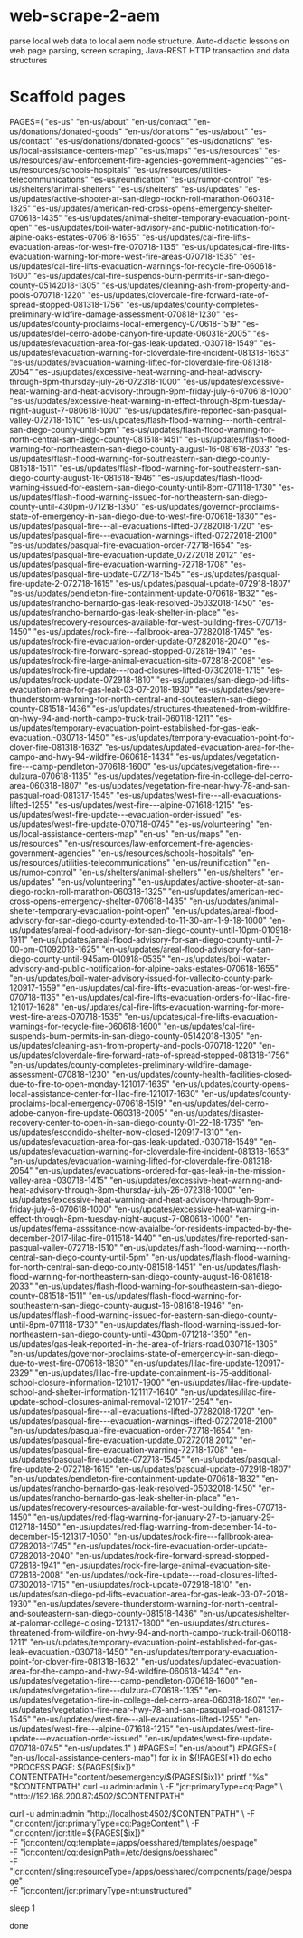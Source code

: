 # web-scrape-2-aem
parse local web data to local aem node structure. Auto-didactic lessons on web page parsing, screen scraping, Java-REST HTTP transaction and data structures

# Scaffold pages
PAGES=( "es-us" "en-us/about" "en-us/contact" "en-us/donations/donated-goods" "en-us/donations" "es-us/about" "es-us/contact" "es-us/donations/donated-goods" "es-us/donations" "es-us/local-assistance-centers-map" "es-us/maps" "es-us/resources" "es-us/resources/law-enforcement-fire-agencies-government-agencies" "es-us/resources/schools-hospitals" "es-us/resources/utilities-telecommunications" "es-us/reunification" "es-us/rumor-control" "es-us/shelters/animal-shelters" "es-us/shelters" "es-us/updates" "es-us/updates/active-shooter-at-san-diego-rockn-roll-marathon-060318-1325" "es-us/updates/american-red-cross-opens-emergency-shelter-070618-1435" "es-us/updates/animal-shelter-temporary-evacuation-point-open" "es-us/updates/boil-water-advisory-and-public-notification-for-alpine-oaks-estates-070618-1655" "es-us/updates/cal-fire-lifts-evacuation-areas-for-west-fire-070718-1135" "es-us/updates/cal-fire-lifts-evacuation-warning-for-more-west-fire-areas-070718-1535" "es-us/updates/cal-fire-lifts-evacuation-warnings-for-recycle-fire-060618-1600" "es-us/updates/cal-fire-suspends-burn-permits-in-san-diego-county-05142018-1305" "es-us/updates/cleaning-ash-from-property-and-pools-070718-1220" "es-us/updates/cloverdale-fire-forward-rate-of-spread-stopped-081318-1756" "es-us/updates/county-completes-preliminary-wildfire-damage-assessment-070818-1230" "es-us/updates/county-proclaims-local-emergency-070618-1519" "es-us/updates/del-cerro-adobe-canyon-fire-update-060318-2005" "es-us/updates/evacuation-area-for-gas-leak-updated.-030718-1549" "es-us/updates/evacuation-warning-for-cloverdale-fire-incident-081318-1653" "es-us/updates/evacuation-warning-lifted-for-cloverdale-fire-081318-2054" "es-us/updates/excessive-heat-warning-and-heat-advisory-through-8pm-thursday-july-26-072318-1000" "es-us/updates/excessive-heat-warning-and-heat-advisory-through-9pm-friday-july-6-070618-1000" "es-us/updates/excessive-heat-warning-in-effect-through-8pm-tuesday-night-august-7-080618-1000" "es-us/updates/fire-reported-san-pasqual-valley-072718-1510" "es-us/updates/flash-flood-warning---north-central-san-diego-county-until-5pm" "es-us/updates/flash-flood-warning-for-north-central-san-diego-county-081518-1451" "es-us/updates/flash-flood-warning-for-northeastern-san-diego-county-august-16-081618-2033" "es-us/updates/flash-flood-warning-for-southeastern-san-diego-county-081518-1511" "es-us/updates/flash-flood-warning-for-southeastern-san-diego-county-august-16-081618-1946" "es-us/updates/flash-flood-warning-issued-for-eastern-san-diego-county-until-8pm-071118-1730" "es-us/updates/flash-flood-warning-issued-for-northeastern-san-diego-county-until-430pm-071218-1350" "es-us/updates/governor-proclaims-state-of-emergency-in-san-diego-due-to-west-fire-070618-1830" "es-us/updates/pasqual-fire---all-evacuations-lifted-07282018-1720" "es-us/updates/pasqual-fire---evacuation-warnings-lifted-07272018-2100" "es-us/updates/pasqual-fire-evacuation-order-72718-1654" "es-us/updates/pasqual-fire-evacuation-update_07272018 2012" "es-us/updates/pasqual-fire-evacuation-warning-72718-1708" "es-us/updates/pasqual-fire-update-072718-1545" "es-us/updates/pasqual-fire-update-2-072718-1615" "es-us/updates/pasqual-update-072918-1807" "es-us/updates/pendleton-fire-containment-update-070618-1832" "es-us/updates/rancho-bernardo-gas-leak-resolved-05032018-1450" "es-us/updates/rancho-bernardo-gas-leak-shelter-in-place" "es-us/updates/recovery-resources-available-for-west-building-fires-070718-1450" "es-us/updates/rock-fire---fallbrook-area-07282018-1745" "es-us/updates/rock-fire-evacuation-order-update-07282018-2040" "es-us/updates/rock-fire-forward-spread-stopped-072818-1941" "es-us/updates/rock-fire-large-animal-evacuation-site-072818-2008" "es-us/updates/rock-fire-update---road-closures-lifted-07302018-1715" "es-us/updates/rock-update-072918-1810" "es-us/updates/san-diego-pd-lifts-evacuation-area-for-gas-leak-03-07-2018-1930" "es-us/updates/severe-thunderstorm-warning-for-north-central-and-souteastern-san-diego-county-081518-1436" "es-us/updates/structures-threatened-from-wildfire-on-hwy-94-and-north-campo-truck-trail-060118-1211" "es-us/updates/temporary-evacuation-point-established-for-gas-leak-evacuation.-030718-1450" "es-us/updates/temporary-evacuation-point-for-clover-fire-081318-1632" "es-us/updates/updated-evacuation-area-for-the-campo-and-hwy-94-wildfire-060618-1434" "es-us/updates/vegetation-fire---camp-pendleton-070618-1600" "es-us/updates/vegetation-fire---dulzura-070618-1135" "es-us/updates/vegetation-fire-in-college-del-cerro-area-060318-1807" "es-us/updates/vegetation-fire-near-hwy-78-and-san-pasqual-road-081317-1545" "es-us/updates/west-fire---all-evacuations-lifted-1255" "es-us/updates/west-fire---alpine-071618-1215" "es-us/updates/west-fire-update---evacuation-order-issued" "es-us/updates/west-fire-update-070718-0745" "es-us/volunteering" "en-us/local-assistance-centers-map" "en-us" "en-us/maps" "en-us/resources" "en-us/resources/law-enforcement-fire-agencies-government-agencies" "en-us/resources/schools-hospitals" "en-us/resources/utilities-telecommunications" "en-us/reunification" "en-us/rumor-control" "en-us/shelters/animal-shelters" "en-us/shelters" "en-us/updates" "en-us/volunteering" "en-us/updates/active-shooter-at-san-diego-rockn-roll-marathon-060318-1325" "en-us/updates/american-red-cross-opens-emergency-shelter-070618-1435" "en-us/updates/animal-shelter-temporary-evacuation-point-open" "en-us/updates/areal-flood-advisory-for-san-diego-county-extended-to-11-30-am-1-9-18-1000" "en-us/updates/areal-flood-advisory-for-san-diego-county-until-10pm-010918-1911" "en-us/updates/areal-flood-advisory-for-san-diego-county-until-7-00-pm-01092018-1625" "en-us/updates/areal-flood-advisory-for-san-diego-county-until-945am-010918-0535" "en-us/updates/boil-water-advisory-and-public-notification-for-alpine-oaks-estates-070618-1655" "en-us/updates/boil-water-advisory-issued-for-vallecito-county-park-120917-1559" "en-us/updates/cal-fire-lifts-evacuation-areas-for-west-fire-070718-1135" "en-us/updates/cal-fire-lifts-evacuation-orders-for-lilac-fire-121017-1628" "en-us/updates/cal-fire-lifts-evacuation-warning-for-more-west-fire-areas-070718-1535" "en-us/updates/cal-fire-lifts-evacuation-warnings-for-recycle-fire-060618-1600" "en-us/updates/cal-fire-suspends-burn-permits-in-san-diego-county-05142018-1305" "en-us/updates/cleaning-ash-from-property-and-pools-070718-1220" "en-us/updates/cloverdale-fire-forward-rate-of-spread-stopped-081318-1756" "en-us/updates/county-completes-preliminary-wildfire-damage-assessment-070818-1230" "en-us/updates/county-health-facilities-closed-due-to-fire-to-open-monday-121017-1635" "en-us/updates/county-opens-local-assistance-center-for-lilac-fire-121017-1630" "en-us/updates/county-proclaims-local-emergency-070618-1519" "en-us/updates/del-cerro-adobe-canyon-fire-update-060318-2005" "en-us/updates/disaster-recovery-center-to-open-in-san-diego-county-01-22-18-1735" "en-us/updates/escondido-shelter-now-closed-120917-1310" "en-us/updates/evacuation-area-for-gas-leak-updated.-030718-1549" "en-us/updates/evacuation-warning-for-cloverdale-fire-incident-081318-1653" "en-us/updates/evacuation-warning-lifted-for-cloverdale-fire-081318-2054" "en-us/updates/evacuations-ordered-for-gas-leak-in-the-mission-valley-area.-030718-1415" "en-us/updates/excessive-heat-warning-and-heat-advisory-through-8pm-thursday-july-26-072318-1000" "en-us/updates/excessive-heat-warning-and-heat-advisory-through-9pm-friday-july-6-070618-1000" "en-us/updates/excessive-heat-warning-in-effect-through-8pm-tuesday-night-august-7-080618-1000" "en-us/updates/fema-asssitance-now-avaialbe-for-residents-impacted-by-the-december-2017-lilac-fire-011518-1440" "en-us/updates/fire-reported-san-pasqual-valley-072718-1510" "en-us/updates/flash-flood-warning---north-central-san-diego-county-until-5pm" "en-us/updates/flash-flood-warning-for-north-central-san-diego-county-081518-1451" "en-us/updates/flash-flood-warning-for-northeastern-san-diego-county-august-16-081618-2033" "en-us/updates/flash-flood-warning-for-southeastern-san-diego-county-081518-1511" "en-us/updates/flash-flood-warning-for-southeastern-san-diego-county-august-16-081618-1946" "en-us/updates/flash-flood-warning-issued-for-eastern-san-diego-county-until-8pm-071118-1730" "en-us/updates/flash-flood-warning-issued-for-northeastern-san-diego-county-until-430pm-071218-1350" "en-us/updates/gas-leak-reported-in-the-area-of-friars-road.030718-1305" "en-us/updates/governor-proclaims-state-of-emergency-in-san-diego-due-to-west-fire-070618-1830" "en-us/updates/lilac-fire-update-120917-2329" "en-us/updates/lilac-fire-update-containment-is-75-additional-school-closure-information-121017-1900" "en-us/updates/lilac-fire-update-school-and-shelter-information-121117-1640" "en-us/updates/lilac-fire-update-school-closures-animal-removal-121017-1254" "en-us/updates/pasqual-fire---all-evacuations-lifted-07282018-1720" "en-us/updates/pasqual-fire---evacuation-warnings-lifted-07272018-2100" "en-us/updates/pasqual-fire-evacuation-order-72718-1654" "en-us/updates/pasqual-fire-evacuation-update_07272018 2012" "en-us/updates/pasqual-fire-evacuation-warning-72718-1708" "en-us/updates/pasqual-fire-update-072718-1545" "en-us/updates/pasqual-fire-update-2-072718-1615" "en-us/updates/pasqual-update-072918-1807" "en-us/updates/pendleton-fire-containment-update-070618-1832" "en-us/updates/rancho-bernardo-gas-leak-resolved-05032018-1450" "en-us/updates/rancho-bernardo-gas-leak-shelter-in-place" "en-us/updates/recovery-resources-available-for-west-building-fires-070718-1450" "en-us/updates/red-flag-warning-for-january-27-to-january-29-012718-1450" "en-us/updates/red-flag-warning-from-december-14-to-december-15-121317-1050" "en-us/updates/rock-fire---fallbrook-area-07282018-1745" "en-us/updates/rock-fire-evacuation-order-update-07282018-2040" "en-us/updates/rock-fire-forward-spread-stopped-072818-1941" "en-us/updates/rock-fire-large-animal-evacuation-site-072818-2008" "en-us/updates/rock-fire-update---road-closures-lifted-07302018-1715" "en-us/updates/rock-update-072918-1810" "en-us/updates/san-diego-pd-lifts-evacuation-area-for-gas-leak-03-07-2018-1930" "en-us/updates/severe-thunderstorm-warning-for-north-central-and-souteastern-san-diego-county-081518-1436" "en-us/updates/shelter-at-palomar-college-closing-121317-1800" "en-us/updates/structures-threatened-from-wildfire-on-hwy-94-and-north-campo-truck-trail-060118-1211" "en-us/updates/temporary-evacuation-point-established-for-gas-leak-evacuation.-030718-1450" "en-us/updates/temporary-evacuation-point-for-clover-fire-081318-1632" "en-us/updates/updated-evacuation-area-for-the-campo-and-hwy-94-wildfire-060618-1434" "en-us/updates/vegetation-fire---camp-pendleton-070618-1600" "en-us/updates/vegetation-fire---dulzura-070618-1135" "en-us/updates/vegetation-fire-in-college-del-cerro-area-060318-1807" "en-us/updates/vegetation-fire-near-hwy-78-and-san-pasqual-road-081317-1545" "en-us/updates/west-fire---all-evacuations-lifted-1255" "en-us/updates/west-fire---alpine-071618-1215" "en-us/updates/west-fire-update---evacuation-order-issued" "en-us/updates/west-fire-update-070718-0745" "en-us/updates.1" )
#PAGES=( "en-us/about")
#PAGES=( "en-us/local-assistance-centers-map")
for ix in ${!PAGES[*]}
do
echo "PROCESS PAGE: ${PAGES[$ix]}"
CONTENTPATH="content/oesemergency/${PAGES[$ix]}"
    printf "%s" "$CONTENTPATH"
curl -u admin:admin \
 -F "jcr:primaryType=cq:Page" \
 "http://192.168.200.87:4502/$CONTENTPATH"

curl -u admin:admin "http://localhost:4502/$CONTENTPATH" \
 -F "jcr:content/jcr:primaryType=cq:PageContent" \
 -F "jcr:content/jcr:title=${PAGES[$ix]}" \
 -F "jcr:content/cq:template=/apps/oesshared/templates/oespage" \
 -F "jcr:content/cq:designPath=/etc/designs/oesshared" \
 -F "jcr:content/sling:resourceType=/apps/oesshared/components/page/oespage" \
 -F "jcr:content/jcr:primaryType=nt:unstructured"

sleep 1

done
